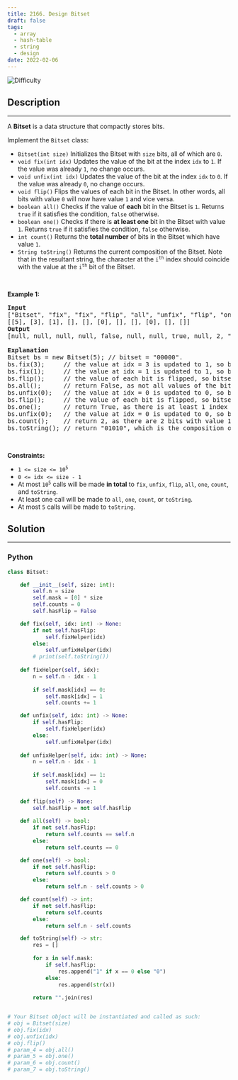 ```yaml
---
title: 2166. Design Bitset
draft: false
tags: 
  - array
  - hash-table
  - string
  - design
date: 2022-02-06
---
```


![Difficulty](https://img.shields.io/badge/Difficulty-Medium-blue.svg)

## Description

---
<p>A <strong>Bitset</strong> is a data structure that compactly stores bits.</p>

<p>Implement the <code>Bitset</code> class:</p>

<ul>
	<li><code>Bitset(int size)</code> Initializes the Bitset with <code>size</code> bits, all of which are <code>0</code>.</li>
	<li><code>void fix(int idx)</code> Updates the value of the bit at the index <code>idx</code> to <code>1</code>. If the value was already <code>1</code>, no change occurs.</li>
	<li><code>void unfix(int idx)</code> Updates the value of the bit at the index <code>idx</code> to <code>0</code>. If the value was already <code>0</code>, no change occurs.</li>
	<li><code>void flip()</code> Flips the values of each bit in the Bitset. In other words, all bits with value <code>0</code> will now have value <code>1</code> and vice versa.</li>
	<li><code>boolean all()</code> Checks if the value of <strong>each</strong> bit in the Bitset is <code>1</code>. Returns <code>true</code> if it satisfies the condition, <code>false</code> otherwise.</li>
	<li><code>boolean one()</code> Checks if there is <strong>at least one</strong> bit in the Bitset with value <code>1</code>. Returns <code>true</code> if it satisfies the condition, <code>false</code> otherwise.</li>
	<li><code>int count()</code> Returns the <strong>total number</strong> of bits in the Bitset which have value <code>1</code>.</li>
	<li><code>String toString()</code> Returns the current composition of the Bitset. Note that in the resultant string, the character at the <code>i<sup>th</sup></code> index should coincide with the value at the <code>i<sup>th</sup></code> bit of the Bitset.</li>
</ul>

<p>&nbsp;</p>
<p><strong class="example">Example 1:</strong></p>

<pre>
<strong>Input</strong>
[&quot;Bitset&quot;, &quot;fix&quot;, &quot;fix&quot;, &quot;flip&quot;, &quot;all&quot;, &quot;unfix&quot;, &quot;flip&quot;, &quot;one&quot;, &quot;unfix&quot;, &quot;count&quot;, &quot;toString&quot;]
[[5], [3], [1], [], [], [0], [], [], [0], [], []]
<strong>Output</strong>
[null, null, null, null, false, null, null, true, null, 2, &quot;01010&quot;]

<strong>Explanation</strong>
Bitset bs = new Bitset(5); // bitset = &quot;00000&quot;.
bs.fix(3);     // the value at idx = 3 is updated to 1, so bitset = &quot;00010&quot;.
bs.fix(1);     // the value at idx = 1 is updated to 1, so bitset = &quot;01010&quot;. 
bs.flip();     // the value of each bit is flipped, so bitset = &quot;10101&quot;. 
bs.all();      // return False, as not all values of the bitset are 1.
bs.unfix(0);   // the value at idx = 0 is updated to 0, so bitset = &quot;00101&quot;.
bs.flip();     // the value of each bit is flipped, so bitset = &quot;11010&quot;. 
bs.one();      // return True, as there is at least 1 index with value 1.
bs.unfix(0);   // the value at idx = 0 is updated to 0, so bitset = &quot;01010&quot;.
bs.count();    // return 2, as there are 2 bits with value 1.
bs.toString(); // return &quot;01010&quot;, which is the composition of bitset.
</pre>

<p>&nbsp;</p>
<p><strong>Constraints:</strong></p>

<ul>
	<li><code>1 &lt;= size &lt;= 10<sup>5</sup></code></li>
	<li><code>0 &lt;= idx &lt;= size - 1</code></li>
	<li>At most <code>10<sup>5</sup></code> calls will be made <strong>in total</strong> to <code>fix</code>, <code>unfix</code>, <code>flip</code>, <code>all</code>, <code>one</code>, <code>count</code>, and <code>toString</code>.</li>
	<li>At least one call will be made to <code>all</code>, <code>one</code>, <code>count</code>, or <code>toString</code>.</li>
	<li>At most <code>5</code> calls will be made to <code>toString</code>.</li>
</ul>


## Solution

---
### Python
``` py title='design-bitset'
class Bitset:

    def __init__(self, size: int):
        self.n = size
        self.mask = [0] * size
        self.counts = 0
        self.hasFlip = False

    def fix(self, idx: int) -> None:
        if not self.hasFlip:
            self.fixHelper(idx)
        else:
            self.unfixHelper(idx)
        # print(self.toString())
    
    def fixHelper(self, idx):
        n = self.n - idx - 1
        
        if self.mask[idx] == 0:
            self.mask[idx] = 1
            self.counts += 1

    def unfix(self, idx: int) -> None:
        if self.hasFlip:
            self.fixHelper(idx)
        else:
            self.unfixHelper(idx)
    
    def unfixHelper(self, idx: int) -> None:
        n = self.n - idx - 1
        
        if self.mask[idx] == 1:
            self.mask[idx] = 0
            self.counts -= 1
        
    def flip(self) -> None:
        self.hasFlip = not self.hasFlip
        
    def all(self) -> bool:
        if not self.hasFlip:
            return self.counts == self.n
        else:
            return self.counts == 0

    def one(self) -> bool:
        if not self.hasFlip:
            return self.counts > 0
        else:
            return self.n - self.counts > 0

    def count(self) -> int:
        if not self.hasFlip:
            return self.counts
        else:
            return self.n - self.counts

    def toString(self) -> str:
        res = []
        
        for x in self.mask:
            if self.hasFlip:
                res.append("1" if x == 0 else "0")
            else:
                res.append(str(x))
        
        return "".join(res)


# Your Bitset object will be instantiated and called as such:
# obj = Bitset(size)
# obj.fix(idx)
# obj.unfix(idx)
# obj.flip()
# param_4 = obj.all()
# param_5 = obj.one()
# param_6 = obj.count()
# param_7 = obj.toString()

```

